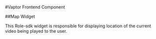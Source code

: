 #Vaptor Frontend Component

##Map Widget


This Role-sdk widget is responsible for displaying location of the current video being played to the user.
